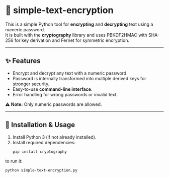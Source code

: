 # 🔐 simple-text-encryption

This is a simple Python tool for **encrypting** and **decrypting** text using a numeric password.  
It is built with the **cryptography** library and uses PBKDF2HMAC with SHA-256 for key derivation and Fernet for symmetric encryption.

---

## ✨ Features
- Encrypt and decrypt any text with a numeric password.
- Password is internally transformed into multiple derived keys for stronger security.
- Easy-to-use **command-line interface**.
- Error handling for wrong passwords or invalid text.

⚠️ **Note:** Only numeric passwords are allowed.

---

## 🚀 Installation & Usage

1. Install Python 3 (if not already installed).
2. Install required dependencies:
   ```bash
   pip install cryptography
to run it: 
   ```bash
   python simple-text-encryption.py
